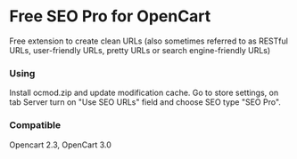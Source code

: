 # Free SEO Pro for OpenCart
Free extension to create clean URLs (also sometimes referred to as RESTful URLs, user-friendly URLs, pretty URLs or search engine-friendly URLs)

### Using
Install ocmod.zip and update modification cache. 
Go to store settings, on tab Server turn on "Use SEO URLs" field and choose SEO type "SEO Pro".

### Compatible
Opencart 2.3, OpenCart 3.0
